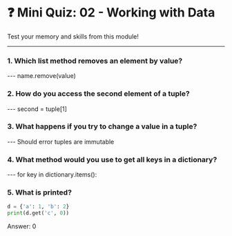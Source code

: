 # ❓ Mini Quiz: 02 - Working with Data

Test your memory and skills from this module!

---

### 1. Which list method removes an element by value?

--- name.remove(value)

### 2. How do you access the second element of a tuple?

--- second = tuple[1]

### 3. What happens if you try to change a value in a tuple?

--- Should error tuples are immutable

### 4. What method would you use to get all keys in a dictionary?

--- for key in dictionary.items():

### 5. What is printed?

```python
d = {'a': 1, 'b': 2}
print(d.get('c', 0))
```

Answer: 0

